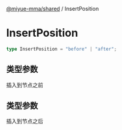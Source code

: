 [@miyue-mma/shared](../index.md) / InsertPosition

# InsertPosition

```ts
type InsertPosition = "before" | "after";
```

## 类型参数

插入到节点之前

## 类型参数

插入到节点之后
